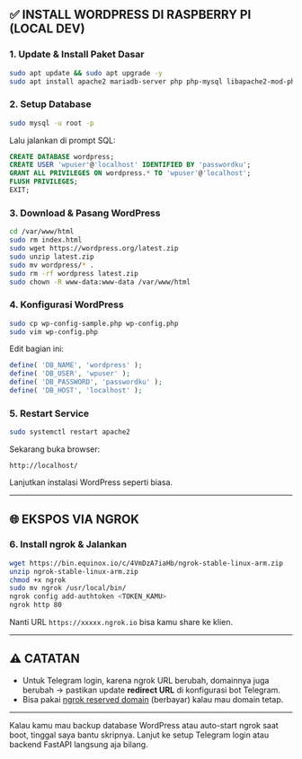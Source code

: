 ## ✅ INSTALL WORDPRESS DI RASPBERRY PI (LOCAL DEV)

### 1. **Update & Install Paket Dasar**

```bash
sudo apt update && sudo apt upgrade -y
sudo apt install apache2 mariadb-server php php-mysql libapache2-mod-php php-curl php-json php-cgi php-gd php-mbstring php-xml php-xmlrpc unzip curl wget -y
```

### 2. **Setup Database**

```bash
sudo mysql -u root -p
```

Lalu jalankan di prompt SQL:

```sql
CREATE DATABASE wordpress;
CREATE USER 'wpuser'@'localhost' IDENTIFIED BY 'passwordku';
GRANT ALL PRIVILEGES ON wordpress.* TO 'wpuser'@'localhost';
FLUSH PRIVILEGES;
EXIT;
```

### 3. **Download & Pasang WordPress**

```bash
cd /var/www/html
sudo rm index.html
sudo wget https://wordpress.org/latest.zip
sudo unzip latest.zip
sudo mv wordpress/* .
sudo rm -rf wordpress latest.zip
sudo chown -R www-data:www-data /var/www/html
```

### 4. **Konfigurasi WordPress**

```bash
sudo cp wp-config-sample.php wp-config.php
sudo vim wp-config.php
```

Edit bagian ini:

```php
define( 'DB_NAME', 'wordpress' );
define( 'DB_USER', 'wpuser' );
define( 'DB_PASSWORD', 'passwordku' );
define( 'DB_HOST', 'localhost' );
```

### 5. **Restart Service**

```bash
sudo systemctl restart apache2
```

Sekarang buka browser:

```text
http://localhost/
```

Lanjutkan instalasi WordPress seperti biasa.

---

## 🌐 EKSPOS VIA NGROK

### 6. **Install ngrok & Jalankan**

```bash
wget https://bin.equinox.io/c/4VmDzA7iaHb/ngrok-stable-linux-arm.zip
unzip ngrok-stable-linux-arm.zip
chmod +x ngrok
sudo mv ngrok /usr/local/bin/
ngrok config add-authtoken <TOKEN_KAMU>
ngrok http 80
```

Nanti URL `https://xxxxx.ngrok.io` bisa kamu share ke klien.

---

## ⚠️ CATATAN

* Untuk Telegram login, karena ngrok URL berubah, domainnya juga berubah → pastikan update **redirect URL** di konfigurasi bot Telegram.
* Bisa pakai [ngrok reserved domain](https://dashboard.ngrok.com/cloud-edge/domains) (berbayar) kalau mau domain tetap.

---

Kalau kamu mau backup database WordPress atau auto-start ngrok saat boot, tinggal saya bantu skripnya. Lanjut ke setup Telegram login atau backend FastAPI langsung aja bilang.

